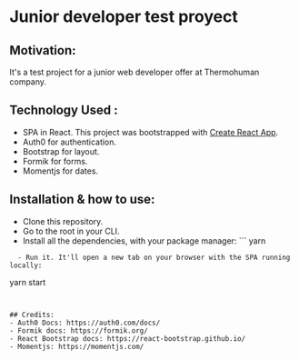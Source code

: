 # Junior developer test proyect


## Motivation:
It's a test project for a junior web developer offer at Thermohuman company.

## Technology Used : 

- SPA in React. This project was bootstrapped with [Create React App](https://github.com/facebook/create-react-app).
- Auth0 for authentication.
- Bootstrap for layout.
- Formik for forms.
- Momentjs for dates. 


## Installation & how to use:

  - Clone this repository.
  - Go to the root in your CLI.
  - Install all the dependencies, with your package manager:
        ```
yarn
```
  - Run it. It'll open a new tab on your browser with the SPA running locally:
  ```
yarn start
```


## Credits:
- Auth0 Docs: https://auth0.com/docs/
- Formik docs: https://formik.org/
- React Bootstrap docs: https://react-bootstrap.github.io/
- Momentjs: https://momentjs.com/





